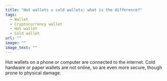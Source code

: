 ```yaml
---
title: "Hot wallets v cold wallets: what is the difference?"
tags:
  - Wallet
  - Cryptocurrency wallet
  - Hot wallet
  - Cold wallet
url: ""
image: ""
image_text: ""
---
```



Hot wallets on a phone or computer are connected to the internet. Cold hardware or paper wallets are not online, so are even more secure, though prone to physical damage.
